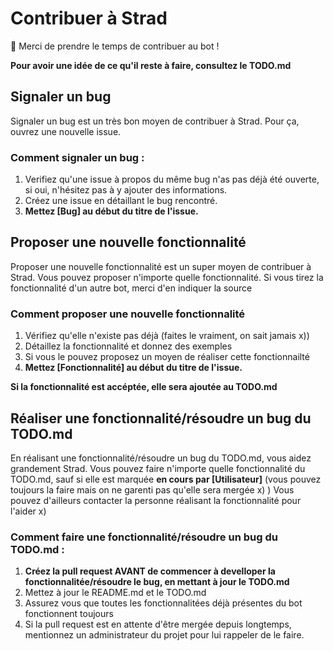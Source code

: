 # Contribuer à Strad

🎉 Merci de prendre le temps de contribuer au bot !

**Pour avoir une idée de ce qu'il reste à faire, consultez le TODO.md**

## Signaler un bug

Signaler un bug est un très bon moyen de contribuer à Strad. Pour ça, ouvrez une nouvelle issue.

### Comment signaler un bug :
1. Verifiez qu'une issue à propos du même bug n'as pas déjà été ouverte, si oui, n'hésitez pas à y ajouter des informations.
2. Créez une issue en détaillant le bug rencontré. 
3. **Mettez [Bug] au début du titre de l'issue.**

## Proposer une nouvelle fonctionnalité

Proposer une nouvelle fonctionnalité est un super moyen de contribuer à Strad. Vous pouvez proposer n'importe quelle fonctionnalité. Si vous tirez la fonctionnalité d'un autre bot, merci d'en indiquer la source

### Comment proposer une nouvelle fonctionnalité
1. Vérifiez qu'elle n'existe pas déjà (faites le vraiment, on sait jamais x))
2. Détaillez la fonctionnalité et donnez des exemples
3. Si vous le pouvez proposez un moyen de réaliser cette fonctionnailté 
4. **Mettez [Fonctionnalité] au début du titre de l'issue.**

**Si la fonctionnalité est accéptée, elle sera ajoutée au TODO.md**

## Réaliser une fonctionnalité/résoudre un bug du TODO.md
 
En réalisant une fonctionnalité/résoudre un bug du TODO.md, vous aidez grandement Strad. Vous pouvez faire n'importe quelle fonctionnalité du TODO.md, sauf si elle est marquée **en cours par [Utilisateur]** (vous pouvez toujours la faire mais on ne garenti pas qu'elle sera mergée x) ) Vous pouvez d'ailleurs contacter la personne réalisant la fonctionnalité pour l'aider x)

### Comment faire une fonctionnalité/résoudre un bug du TODO.md :
1. **Créez la pull request AVANT de commencer à develloper la fonctionnalitée/résoudre le bug, en mettant à jour le TODO.md**
2. Mettez à jour le README.md et le TODO.md
3. Assurez vous que toutes les fonctionnalitées déjà présentes du bot fonctionnent toujours
4. Si la pull request est en attente d'être mergée depuis longtemps, mentionnez un administrateur du projet pour lui rappeler de le faire.
